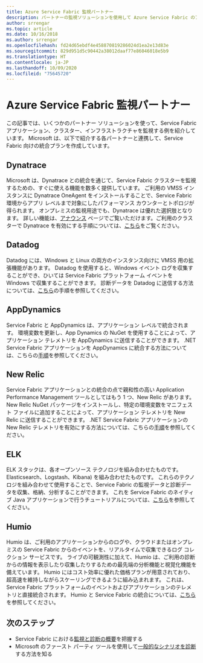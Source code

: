 ```yaml
---
title: Azure Service Fabric 監視パートナー
description: パートナーの監視ソリューションを使用して Azure Service Fabric のアプリケーション、クラスターおよびインフラストラクチャを監視する方法について説明します。
author: srrengar
ms.topic: article
ms.date: 10/16/2018
ms.author: srrengar
ms.openlocfilehash: fd24d65ebdf4e458870819286024d1ea2e13d83e
ms.sourcegitcommit: 829d951d5c90442a38012daaf77e86046018e5b9
ms.translationtype: HT
ms.contentlocale: ja-JP
ms.lasthandoff: 10/09/2020
ms.locfileid: "75645720"
---
```

# <a name="azure-service-fabric-monitoring-partners"></a>Azure Service Fabric 監視パートナー

この記事では、いくつかのパートナー ソリューションを使って、Service Fabric アプリケーション、クラスター、インフラストラクチャを監視する例を紹介しています。 Microsoft は、以下で紹介する各パートナーと連携して、Service Fabric 向けの統合プランを作成しています。

## <a name="dynatrace"></a>Dynatrace

Microsoft は、Dynatrace との統合を通じて、Service Fabric クラスターを監視するための、すぐに使える機能を数多く提供しています。 ご利用の VMSS インスタンスに Dynatrace OneAgent をインストールすることで、Service Fabric 環境からアプリ レベルまで対象にしたパフォーマンス カウンターとトポロジが得られます。 オンプレミスの監視用途でも、Dynatrace は優れた選択肢となります。 詳しい機能は、[アナウンス](https://www.dynatrace.com/news/blog/automatic-end-to-end-service-fabric-monitoring-with-dynatrace/) ページでご覧いただけます。ご利用のクラスターで Dynatrace を有効にする手順については、[こちら](https://www.dynatrace.com/news/blog/automatic-end-to-end-service-fabric-monitoring-with-dynatrace/)をご覧ください。 

## <a name="datadog"></a>Datadog

Datadog には、Windows と Linux の両方のインスタンス向けに VMSS 用の拡張機能があります。 Datadog を使用すると、Windows イベント ログを収集することができ、ひいては Service Fabric プラットフォーム イベントを Windows で収集することができます。 診断データを Datadog に送信する方法については、[こちら](https://www.datadoghq.com/blog/azure-monitoring-enhancements/#integrate-with-azure-service-fabric)の手順を参照してください。

## <a name="appdynamics"></a>AppDynamics

Service Fabric と AppDynamics は、アプリケーション レベルで統合されます。 環境変数を更新し、App Dynamics の NuGet を使用することによって、アプリケーション テレメトリを AppDynamics に送信することができます。 .NET Service Fabric アプリケーションを AppDynamics に統合する方法については、こちらの[手順](https://docs.appdynamics.com/display/AZURE/Install+AppDynamics+for+Azure+Service+Fabric)を参照してください。

## <a name="new-relic"></a>New Relic

Service Fabric アプリケーションとの統合の点で親和性の高い Application Performance Management ツールとしてはもう 1 つ、New Relic があります。 New Relic NuGet パッケージをインストールし、特定の環境変数をマニフェスト ファイルに追加することによって、アプリケーション テレメトリを New Relic に送信することができます。 .NET Service Fabric アプリケーションの New Relic テレメトリを有効にする方法については、こちらの[手順](https://docs.newrelic.com/docs/agents/net-agent/azure-installation/install-net-agent-azure-service-fabric)を参照してください。

## <a name="elk"></a>ELK 

ELK スタックは、各オープンソース テクノロジを組み合わせたものです。Elasticsearch、Logstash、Kibana) を組み合わせたものです。 これらのテクノロジを組み合わせて使用することで、Service Fabric の監視データと診断データを収集、格納、分析することができます。 これを Service Fabric のネイティブ Java アプリケーションで行うチュートリアルについては、[こちら](service-fabric-tutorial-java-elk.md)を参照してください。 

## <a name="humio"></a>Humio

Humio は、ご利用のアプリケーションからのログや、クラウドまたはオンプレミスの Service Fabric からのイベントを、リアルタイムで収集できるログ コレクション サービスです。 ライブの可観測性に加えて、Humio は、ご利用の診断からの情報を表示したり収集したりするための最先端の分析機能と視覚化機能を備えています。 Humio にはコスト効率に優れた価格プランが用意されており、超高速を維持しながらスケーリングできるように組み込まれます。 これは、Service Fabric プラットフォームのイベントおよびアプリケーションのテレメトリと直接統合されます。 Humio と Service Fabric の統合については、[こちら](https://github.com/humio/service-fabric-humio)を参照してください。

## <a name="next-steps"></a>次のステップ

* Service Fabric における[監視と診断の概要](service-fabric-diagnostics-overview.md)を把握する
* Microsoft のファースト パーティ ツールを使用して[一般的なシナリオを診断](service-fabric-diagnostics-common-scenarios.md)する方法を知る
